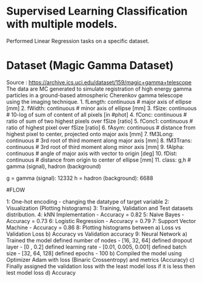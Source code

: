# Supervised Learning Classification with multiple models.
Performed Linear Regression tasks on a specific dataset.
# Dataset (Magic Gamma Dataset)
Source : https://archive.ics.uci.edu/dataset/159/magic+gamma+telescope
The data are MC generated to simulate registration of high energy gamma particles in a ground-based atmospheric Cherenkov gamma telescope using the imaging technique.
    1.  fLength:  continuous  # major axis of ellipse [mm]
    2.  fWidth:   continuous  # minor axis of ellipse [mm] 
    3.  fSize:    continuous  # 10-log of sum of content of all pixels [in #phot]
    4.  fConc:    continuous  # ratio of sum of two highest pixels over fSize  [ratio]
    5.  fConc1:   continuous  # ratio of highest pixel over fSize  [ratio]
    6.  fAsym:    continuous  # distance from highest pixel to center, projected onto major axis [mm]
    7.  fM3Long:  continuous  # 3rd root of third moment along major axis  [mm] 
    8.  fM3Trans: continuous  # 3rd root of third moment along minor axis  [mm]
    9.  fAlpha:   continuous  # angle of major axis with vector to origin [deg]
   10.  fDist:    continuous  # distance from origin to center of ellipse [mm]
   11.  class:    g,h         # gamma (signal), hadron (background)

   g = gamma (signal):     12332
   h = hadron (background): 6688

#FLOW

1: One-hot encoding - changing the datatype of target variable
2: Visualization (Plotting histograms)
3: Training, Validation and Test datasets distribution.
4: kNN Implementation - Accuracy = 0.82
5: Naive Bayes - Accuracy = 0.73
6: Logistic Regression - Accuracy = 0.79
7: Support Vector Machine - Accuracy = 0.86
8: Plotting histograms between
  a) Loss vs Validation Loss
  b) Accuracy vs Validation accuracy
9: Neural Network
  a) Trained the model
    defined number of nodes - [16, 32, 64]
    defined dropout layer - [0 , 0.2]
    defined learning rate - [0.01, 0.005, 0.001]
    defined batch size - [32, 64, 128]
    defined epochs - 100
  b) Compiled the model using Optimizer Adam with loss (Binaric Crossentropy) and metrics (Accuracy)
  c) Finally assigned the validation loss with the least model loss if it is less then lest model loss
  d) Accuracy 
  
